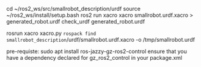 cd ~/ros2_ws/src/smallrobot_description/urdf
source ~/ros2_ws/install/setup.bash
ros2 run xacro xacro smallrobot.urdf.xacro > generated_robot.urdf
check_urdf generated_robot.urdf

rosrun xacro xacro.py `rospack find smallrobot_description`/urdf/smallrobot.urdf.xacro -o /tmp/smallrobot.urdf


pre-requiste:
    sudo apt install ros-jazzy-gz-ros2-control
    ensure that you have a dependency declared for gz_ros2_control in your package.xml